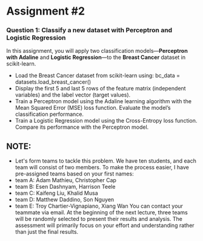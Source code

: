 # Assignment #2

### Question 1: Classify a new dataset with Perceptron and Logistic Regression

In this assignment, you will apply two classification models—**Perceptron with Adaline** and **Logistic Regression**—to the **Breast Cancer** dataset in scikit-learn. 

- Load the Breast Cancer dataset from scikit-learn using: bc_data = datasets.load_breast_cancer()
- Display the first 5 and last 5 rows of the feature matrix (independent variables) and the label vector (target values).
- Train a Perceptron model using the Adaline learning algorithm with the Mean Squared Error (MSE) loss function. Evaluate the model’s classification performance.
- Train a Logistic Regression model using the Cross-Entropy loss function. Compare its performance with the Perceptron model.

## NOTE:
- Let's form teams to tackle this problem. We have ten students, and each team will consist of two members. To make the process easier, I have pre-assigned teams based on your first names:
- team A: Adam Mathieu, Christopher Cap
- team B: Esen Dashnyam, Harrison Teele
- team C: Kaifeng Liu, Khalid Musa
- team D: Matthew Daddino, Son Nguyen
- team E: Troy Chartier-Vignapiano, Xiang Wan
You can contact your teammate via email. At the beginning of the next lecture, three teams will be randomly selected to present their results and analysis. The assessment will primarily focus on your effort and understanding rather than just the final results.

